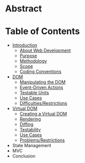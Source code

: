 # Abstract

# Table of Contents

- [Introduction](01-Introduction.md)
  - [About Web Development](01-Introduction.md#about-web-development)
  - [Purpose](01-Introduction.md#purpose)
  - [Methodology](01-Introduction.md#methodology)
  - [Scope](01-Introduction.md#scope)
  - [Coding Conventions](01-Introduction.md#coding-conventions)
- [DOM](02-DOM.md)
  - [Manipulating the DOM](02-DOM.md#manipulating-the-dom)
  - [Event-Driven Actions](02-DOM.md#event-driven-actions)
  - [Testable Units](02-DOM.md#testable-units)
  - [Use Cases](02-DOM.md#use-cases)
  - [Difficulties/Restrictions](02-DOM.md#dfficulties-/-restrictions)
- [Virtual DOM](03-Virtual-DOM.md)
  - [Creating a Virtual DOM](03-Virtual-DOM.md#creating-a-virtual-dom)
  - [Rendering](03-Virtual-DOM.md#rendering)
  - [Diffing](03-Virtual-DOM.md#diffing)
  - [Testability](03-Virtual-DOM.md#testability)
  - [Use Cases](03-Virtual-DOM.md#use-cases)
  - [Problems/Restrictions](03-Virtual-DOM.md#problems-/-restrictions)
- State Management
- MVC
- Conclusion

